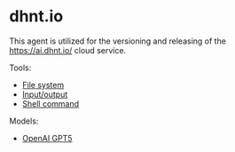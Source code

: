 # dhnt.io

This agent is utilized for the versioning and releasing of the https://ai.dhnt.io/ cloud service.

Tools:

- [File system](../../tools/fs.yaml)
- [Input/output](../../tools/io.yaml)
- [Shell command](../../tools/sh.yaml)

Models:

- [OpenAI GPT5](../../models/gpt5.yaml)

